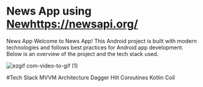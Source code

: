 # News App using [New](https://newsapi.org/)https://newsapi.org/
News App
Welcome to News App! This Android project is built with modern technologies and follows best practices for Android app development. Below is an overview of the project and the tech stack used.

![ezgif com-video-to-gif (1)](https://github.com/ChamikaGit/News-App-Test/assets/28884625/d531bd92-7e0e-4a6b-aaab-b15eeec77e11)


#Tech Stack
MVVM Architecture
Dagger Hilt
Coroutines
Kotlin
Coil
